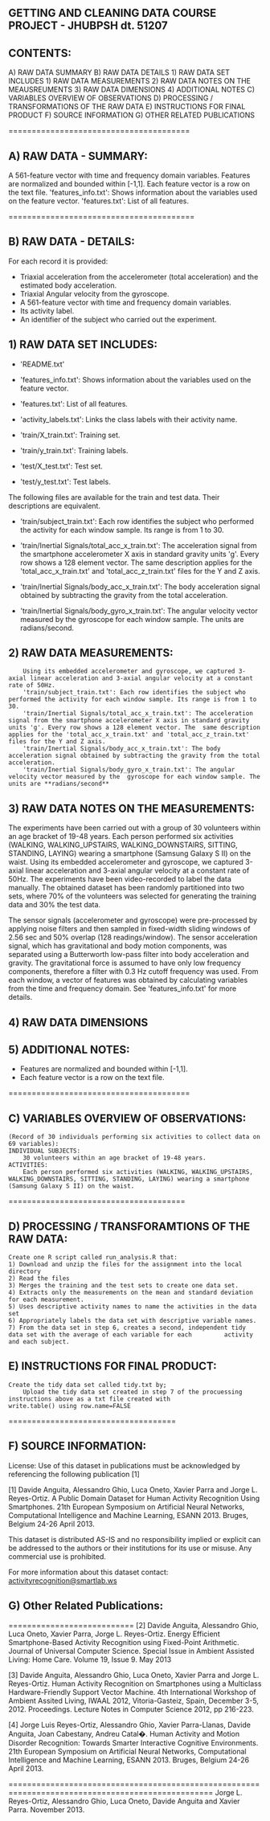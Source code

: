 ## GETTING AND CLEANING DATA COURSE PROJECT - JHUBPSH dt. 51207

## CONTENTS: 
A) RAW DATA SUMMARY 
B) RAW DATA DETAILS
        1) RAW DATA SET INCLUDES
        1) RAW DATA MEASUREMENTS
        2) RAW DATA NOTES ON THE MEAUSREUMENTS
        3) RAW DATA DIMENSIONS
        4) ADDITIONAL NOTES
C) VARIABLES OVERVIEW OF OBSERVATIONS 
D) PROCESSING / TRANSFORMATIONS OF THE RAW DATA
E) INSTRUCTIONS FOR FINAL PRODUCT
F) SOURCE INFORMATION
G) OTHER RELATED PUBLICATIONS

=======================================
## A) RAW DATA - SUMMARY:
A 561-feature vector with time and frequency domain variables.
Features are normalized and bounded within [-1,1].
Each feature vector is a row on the text file.
'features_info.txt': Shows information about the variables used on the feature vector.
'features.txt': List of all features.

========================================    
## B) RAW DATA - DETAILS:
For each record it is provided:

- Triaxial acceleration from the accelerometer (total acceleration) and the estimated body acceleration.
- Triaxial Angular velocity from the gyroscope. 
- A 561-feature vector with time and frequency domain variables. 
- Its activity label. 
- An identifier of the subject who carried out the experiment.

## 1) RAW DATA SET INCLUDES:

- 'README.txt'

- 'features_info.txt': Shows information about the variables used on the feature vector.

- 'features.txt': List of all features.

- 'activity_labels.txt': Links the class labels with their activity name.

- 'train/X_train.txt': Training set.

- 'train/y_train.txt': Training labels.

- 'test/X_test.txt': Test set.

- 'test/y_test.txt': Test labels.

The following files are available for the train and test data. Their descriptions are equivalent. 

- 'train/subject_train.txt': Each row identifies the subject who performed the activity for each window sample. Its range is from 1 to 30. 

- 'train/Inertial Signals/total_acc_x_train.txt': The acceleration signal from the smartphone accelerometer X axis in standard gravity units 'g'. Every row shows a 128 element vector. The same description applies for the 'total_acc_x_train.txt' and 'total_acc_z_train.txt' files for the Y and Z axis. 

- 'train/Inertial Signals/body_acc_x_train.txt': The body acceleration signal obtained by subtracting the gravity from the total acceleration. 

- 'train/Inertial Signals/body_gyro_x_train.txt': The angular velocity vector measured by the gyroscope for each window sample. The units are radians/second. 

## 2) RAW DATA MEASUREMENTS: 
        Using its embedded accelerometer and gyroscope, we captured 3-axial linear acceleration and 3-axial angular velocity at a constant rate of 50Hz.
        'train/subject_train.txt': Each row identifies the subject who performed the activity for each window sample. Its range is from 1 to 30.
        'train/Inertial Signals/total_acc_x_train.txt': The acceleration signal from the smartphone accelerometer X axis in standard gravity units 'g'. Every row shows a 128 element vector. The  same description applies for the 'total_acc_x_train.txt' and 'total_acc_z_train.txt' files for the Y and Z axis.
        'train/Inertial Signals/body_acc_x_train.txt': The body acceleration signal obtained by subtracting the gravity from the total acceleration.
        'train/Inertial Signals/body_gyro_x_train.txt': The angular velocity vector measured by the  gyroscope for each window sample. The units are **radians/second** 

## 3) RAW DATA NOTES ON THE MEASUREMENTS:
    
The experiments have been carried out with a group of 30 volunteers within an age bracket of 19-48 years. Each person performed six activities (WALKING, WALKING_UPSTAIRS, WALKING_DOWNSTAIRS, SITTING, STANDING, LAYING) wearing a smartphone (Samsung Galaxy S II) on the waist. Using its embedded accelerometer and gyroscope, we captured 3-axial linear acceleration and 3-axial angular velocity at a constant rate of 50Hz. The experiments have been video-recorded to label the data manually. The obtained dataset has been randomly partitioned into two sets, where 70% of the volunteers was selected for generating the training data and 30% the test data. 

The sensor signals (accelerometer and gyroscope) were pre-processed by applying noise filters and then sampled in fixed-width sliding windows of 2.56 sec and 50% overlap (128 readings/window). The sensor acceleration signal, which has gravitational and body motion components, was separated using a Butterworth low-pass filter into body acceleration and gravity. The gravitational force is assumed to have only low frequency components, therefore a filter with 0.3 Hz cutoff frequency was used. From each window, a vector of features was obtained by calculating variables from the time and frequency domain. See 'features_info.txt' for more details. 

## 4) RAW DATA DIMENSIONS

## 5) ADDITIONAL NOTES: 
- Features are normalized and bounded within [-1,1].
- Each feature vector is a row on the text file.

=======================================
## C) VARIABLES OVERVIEW OF OBSERVATIONS: 
    (Record of 30 individuals performing six activities to collect data on 69 variables):
    INDIVIDUAL SUBJECTS:
        30 volunteers within an age bracket of 19-48 years.
    ACTIVITIES:
        Each person performed six activities (WALKING, WALKING_UPSTAIRS, WALKING_DOWNSTAIRS, SITTING, STANDING, LAYING) wearing a smartphone (Samsung Galaxy S II) on the waist.  

======================================
## D) PROCESSING / TRANSFORAMTIONS OF THE RAW DATA:
    Create one R script called run_analysis.R that:
    1) Download and unzip the files for the assignment into the local directory
    2) Read the files
    3) Merges the training and the test sets to create one data set.
    4) Extracts only the measurements on the mean and standard deviation for each measurement. 
    5) Uses descriptive activity names to name the activities in the data set
    6) Appropriately labels the data set with descriptive variable names. 
    7) From the data set in step 6, creates a second, independent tidy data set with the average of each variable for each         activity and each subject.
## E) INSTRUCTIONS FOR FINAL PRODUCT:
    Create the tidy data set called tidy.txt by;
        Upload the tidy data set created in step 7 of the procuessing instructions above as a txt file created with                 write.table() using row.name=FALSE  


====================================
## F) SOURCE INFORMATION:
License:
Use of this dataset in publications must be acknowledged by referencing the following publication [1] 

[1] Davide Anguita, Alessandro Ghio, Luca Oneto, Xavier Parra and Jorge L. Reyes-Ortiz. A Public Domain Dataset for Human Activity Recognition Using Smartphones. 21th European Symposium on Artificial Neural Networks, Computational Intelligence and Machine Learning, ESANN 2013. Bruges, Belgium 24-26 April 2013. 

This dataset is distributed AS-IS and no responsibility implied or explicit can be addressed to the authors or their institutions for its use or misuse. Any commercial use is prohibited.

For more information about this dataset contact: activityrecognition@smartlab.ws

## G) Other Related Publications:
===========================
[2] Davide Anguita, Alessandro Ghio, Luca Oneto, Xavier Parra, Jorge L. Reyes-Ortiz.  Energy Efficient Smartphone-Based Activity Recognition using Fixed-Point Arithmetic. Journal of Universal Computer Science. Special Issue in Ambient Assisted Living: Home Care.   Volume 19, Issue 9. May 2013

[3] Davide Anguita, Alessandro Ghio, Luca Oneto, Xavier Parra and Jorge L. Reyes-Ortiz. Human Activity Recognition on Smartphones using a Multiclass Hardware-Friendly Support Vector Machine. 4th International Workshop of Ambient Assited Living, IWAAL 2012, Vitoria-Gasteiz, Spain, December 3-5, 2012. Proceedings. Lecture Notes in Computer Science 2012, pp 216-223. 

[4] Jorge Luis Reyes-Ortiz, Alessandro Ghio, Xavier Parra-Llanas, Davide Anguita, Joan Cabestany, Andreu Catal�. Human Activity and Motion Disorder Recognition: Towards Smarter Interactive Cognitive Environments. 21th European Symposium on Artificial Neural Networks, Computational Intelligence and Machine Learning, ESANN 2013. Bruges, Belgium 24-26 April 2013.  

==================================================================================================
Jorge L. Reyes-Ortiz, Alessandro Ghio, Luca Oneto, Davide Anguita and Xavier Parra. November 2013.

